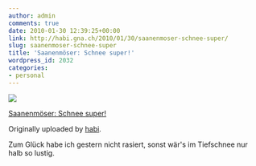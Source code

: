 ```yaml
---
author: admin
comments: true
date: 2010-01-30 12:39:25+00:00
link: http://habi.gna.ch/2010/01/30/saanenmoser-schnee-super/
slug: saanenmoser-schnee-super
title: 'Saanenmöser: Schnee super!'
wordpress_id: 2032
categories:
- personal
---
```



 [![](http://farm3.static.flickr.com/2692/4316012850_bdb12d2df6_m.jpg)](http://www.flickr.com/photos/habi/4316012850/)
   

 
  [Saanenmöser: Schnee super!](http://www.flickr.com/photos/habi/4316012850/)
    

  Originally uploaded by [habi](http://www.flickr.com/people/habi/).
 



Zum Glück habe ich gestern nicht rasiert, sonst wär's im Tiefschnee nur halb so lustig.
  

